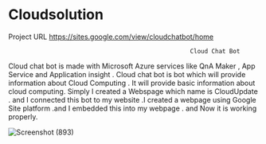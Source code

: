 # Cloudsolution
Project URL 
https://sites.google.com/view/cloudchatbot/home





                                                       Cloud Chat Bot
   
   Cloud chat bot is made with Microsoft Azure services like QnA Maker , App Service  and Application insight . Cloud chat bot is bot which will provide information        about Cloud Computing . It will provide basic information about cloud computing. Simply I created a Webspage which name is CloudUpdate . and I connected this bot
   to my website .I created a webpage using Google Site platform .and I embedded this into my webpage . and Now it is working properly.
   
   
   
   ![Screenshot (893)](https://user-images.githubusercontent.com/97601637/165138964-b4c08cb8-68c2-48ed-ac7d-40a8840765d1.png)

